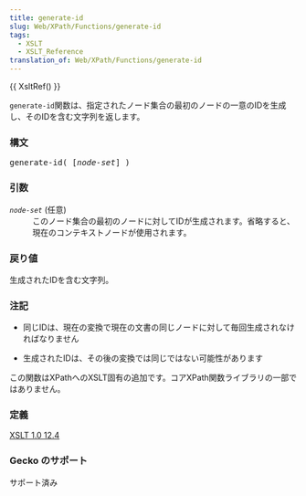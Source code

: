 ```yaml
---
title: generate-id
slug: Web/XPath/Functions/generate-id
tags:
  - XSLT
  - XSLT_Reference
translation_of: Web/XPath/Functions/generate-id
---
```

<p>{{ XsltRef() }}</p>

<p><code>generate-id</code>関数は、指定されたノード集合の最初のノードの一意のIDを生成し、そのIDを含む文字列を返します。</p>

<h3 id="Syntax" name="Syntax">構文</h3>

<pre class="eval">generate-id( [<em>node-set</em>] )
</pre>

<h3 id="Arguments" name="Arguments">引数</h3>

<dl>
 <dt><code><em>node-set</em></code> (任意)</dt>
 <dd>このノード集合の最初のノードに対してIDが生成されます。省略すると、現在のコンテキストノードが使用されます。</dd>
</dl>

<h3 id="Returns" name="Returns">戻り値</h3>

<p>生成されたIDを含む文字列。</p>

<h3 id="Notes" name="Notes">注記</h3>

<ul>
 <li>同じIDは、現在の変換で現在の文書の同じノードに対して毎回生成されなければなりません</li>
</ul>

<ul>
 <li>生成されたIDは、その後の変換では同じではない可能性があります</li>
</ul>

<p>この関数はXPathへのXSLT固有の追加です。コアXPath関数ライブラリの一部ではありません。</p>

<h3 id="Defined" name="Defined">定義</h3>

<p><a class="external" href="http://www.w3.org/TR/xslt#function-generate-id">XSLT 1.0 12.4</a></p>

<h3 id="Gecko_support" name="Gecko_support">Gecko のサポート</h3>

<p>サポート済み</p>
